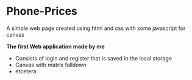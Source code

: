 # Phone-Prices
A simple web page created using html and css with some javascript for canvas

**The first Web application made by me**
* Consists of login and register that is saved in the local storage
* Canvas with matrix falldown
* etcetera

